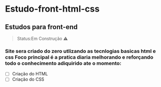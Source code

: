 <h1> Estudo-front-html-css</h1>

<h2>Estudos para front-end</h2>

> Status:Em Construção ⚠️

### Site sera criado do zero utlizando as tecnlogias basicas html e css Foco principal é a pratica diaria melhorando e reforçando todo o conhecimento adiquirido ate o momento:

- [ ] Criação do HTML
- [ ] Criação do CSS